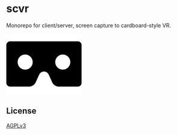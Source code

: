 # scvr

Monorepo for client/server, screen capture to cardboard-style VR.

<img alt="VR icon" src="static/vr-cardboard-solid.svg" width="200" />

## License

[AGPLv3](LICENSE)
